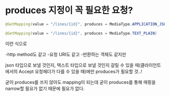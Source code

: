 # produces 지정이 꼭 필요한 요청?

```java
@GetMapping(value = "/lines/{id}", produces = MediaType.APPLICATION_JSON_VALUE)
```

```java
@GetMapping(value = "/lines/{id}", produces = MediaType.TEXT_PLAIN)
```
이런 식으로

-http method도 같고
-요청 URI도 같고
-반환하는 객체도 같지만

json 타입으로 보낼 것인지, 텍스트 타입으로 보낼 것인지 갈릴 수 있을 때(클라이언트에서의 Accept 요청헤더가 다를 수 있을 때)에만 produces가 필요할 것..!

굳이 produces를 쓰지 않아도 mapping이 되는데 굳이 produces를 통해 매핑을 narrow할 필요가 없기 때문에 필요가 없다.